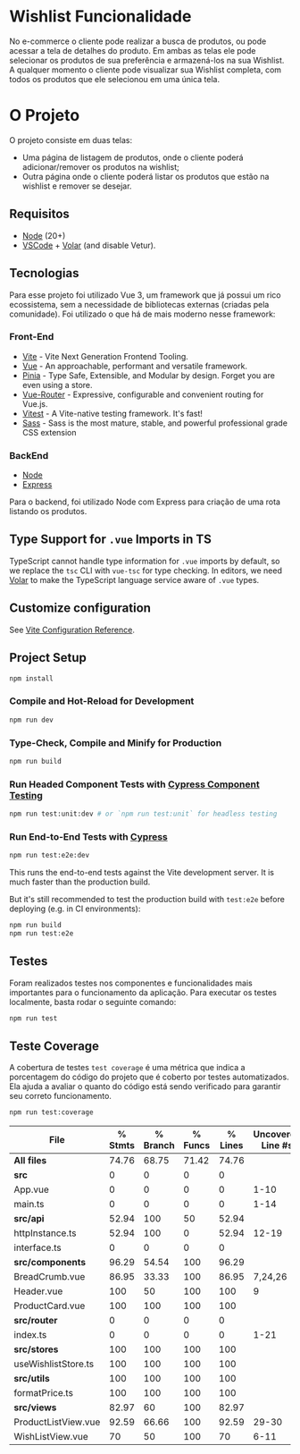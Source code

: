 # Wishlist Funcionalidade

No e-commerce o cliente pode realizar a busca de produtos, ou pode acessar a tela de detalhes do produto.
Em ambas as telas ele pode selecionar os produtos de sua preferência e armazená-los na sua Wishlist. A qualquer momento o cliente pode visualizar sua Wishlist completa, com todos os produtos que ele selecionou em uma única tela.

# O Projeto

O projeto consiste em duas telas:

- Uma página de listagem de produtos, onde o cliente poderá adicionar/remover os produtos na wishlist;
- Outra página onde o cliente poderá listar os produtos que estão na wishlist e remover se desejar.

## Requisitos

- [Node](https://nodejs.org/dist/v20.17.0/node-v20.17.0-x64.msi) (20+)
- [VSCode](https://code.visualstudio.com/) + [Volar](https://marketplace.visualstudio.com/items?itemName=Vue.volar) (and disable Vetur).

## Tecnologias

Para esse projeto foi utilizado Vue 3, um framework que já possui um rico ecossistema, sem a necessidade de bibliotecas externas (criadas pela comunidade). Foi utilizado o que há de mais moderno nesse framework:

### Front-End

- [Vite](https://vite.dev/) - Vite Next Generation Frontend Tooling.
- [Vue](https://vuejs.org/) - An approachable, performant and versatile framework.
- [Pinia](https://pinia.vuejs.org/) - Type Safe, Extensible, and Modular by design. Forget you are even using a store.
- [Vue-Router](https://router.vuejs.org/) - Expressive, configurable and convenient routing for Vue.js.
- [Vitest](https://vitest.dev/) - A Vite-native testing framework. It's fast!
- [Sass](https://sass-lang.com/) - Sass is the most mature, stable, and powerful professional grade CSS extension

### BackEnd

- [Node](https://nodejs.org/pt)
- [Express](https://expressjs.com/)

Para o backend, foi utilizado Node com Express para criação de uma rota listando os produtos.

## Type Support for `.vue` Imports in TS

TypeScript cannot handle type information for `.vue` imports by default, so we replace the `tsc` CLI with `vue-tsc` for type checking. In editors, we need [Volar](https://marketplace.visualstudio.com/items?itemName=Vue.volar) to make the TypeScript language service aware of `.vue` types.

## Customize configuration

See [Vite Configuration Reference](https://vitejs.dev/config/).

## Project Setup

```sh
npm install
```

### Compile and Hot-Reload for Development

```sh
npm run dev
```

### Type-Check, Compile and Minify for Production

```sh
npm run build
```

### Run Headed Component Tests with [Cypress Component Testing](https://on.cypress.io/component)

```sh
npm run test:unit:dev # or `npm run test:unit` for headless testing
```

### Run End-to-End Tests with [Cypress](https://www.cypress.io/)

```sh
npm run test:e2e:dev
```

This runs the end-to-end tests against the Vite development server.
It is much faster than the production build.

But it's still recommended to test the production build with `test:e2e` before deploying (e.g. in CI environments):

```sh
npm run build
npm run test:e2e
```

## Testes

Foram realizados testes nos componentes e funcionalidades mais importantes para o funcionamento da aplicação. Para executar os testes localmente, basta rodar o seguinte comando:

```sh
npm run test
```

## Teste Coverage

A cobertura de testes `test coverage` é uma métrica que indica a porcentagem do código do projeto que é coberto por testes automatizados. Ela ajuda a avaliar o quanto do código está sendo verificado para garantir seu correto funcionamento.

```sh
npm run test:coverage
```

| File                | % Stmts | % Branch | % Funcs | % Lines | Uncovered Line #s |
| ------------------- | ------- | -------- | ------- | ------- | ----------------- |
| **All files**       | 74.76   | 68.75    | 71.42   | 74.76   |                   |
| **src**             | 0       | 0        | 0       | 0       |                   |
| App.vue             | 0       | 0        | 0       | 0       | 1-10              |
| main.ts             | 0       | 0        | 0       | 0       | 1-14              |
| **src/api**         | 52.94   | 100      | 50      | 52.94   |                   |
| httpInstance.ts     | 52.94   | 100      | 0       | 52.94   | 12-19             |
| interface.ts        | 0       | 0        | 0       | 0       |                   |
| **src/components**  | 96.29   | 54.54    | 100     | 96.29   |                   |
| BreadCrumb.vue      | 86.95   | 33.33    | 100     | 86.95   | 7,24,26           |
| Header.vue          | 100     | 50       | 100     | 100     | 9                 |
| ProductCard.vue     | 100     | 100      | 100     | 100     |                   |
| **src/router**      | 0       | 0        | 0       | 0       |                   |
| index.ts            | 0       | 0        | 0       | 0       | 1-21              |
| **src/stores**      | 100     | 100      | 100     | 100     |                   |
| useWishlistStore.ts | 100     | 100      | 100     | 100     |                   |
| **src/utils**       | 100     | 100      | 100     | 100     |                   |
| formatPrice.ts      | 100     | 100      | 100     | 100     |                   |
| **src/views**       | 82.97   | 60       | 100     | 82.97   |                   |
| ProductListView.vue | 92.59   | 66.66    | 100     | 92.59   | 29-30             |
| WishListView.vue    | 70      | 50       | 100     | 70      | 6-11              |
